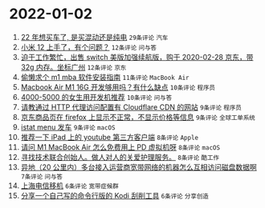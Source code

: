 # 2022-01-02

1. [22 年想买车了, 是买混动还是纯电](https://www.v2ex.com/t/825745) `29条评论` `汽车`
1. [小米 12 上手了，有个问题？](https://www.v2ex.com/t/825795) `12条评论` `问与答`
1. [迫于工作繁忙，出售 switch 美版加强续航版，购于 2020-02-28 京东，带 32g 内存。坐标广州](https://www.v2ex.com/t/825751) `12条评论` `京东`
1. [偷懒求个 m1 mba 软件安装指南](https://www.v2ex.com/t/825761) `11条评论` `MacBook Air`
1. [Macbook Air M1 16G 开发够用吗？有什么缺点](https://www.v2ex.com/t/825789) `10条评论` `程序员`
1. [4000-5000 的女生用开发机推荐](https://www.v2ex.com/t/825766) `10条评论` `问与答`
1. [请教通过 HTTP 代理访问配置有 Cloudflare CDN 的网站](https://www.v2ex.com/t/825770) `9条评论` `程序员`
1. [京东商品页在 firefox 上显示不正常，不显示价格等信息](https://www.v2ex.com/t/825767) `9条评论` `全球工单系统`
1. [istat menu 发车](https://www.v2ex.com/t/825741) `9条评论` `macOS`
1. [推荐一下 iPad 上的 youtube 第三方客户端](https://www.v2ex.com/t/825775) `8条评论` `Apple`
1. [请问 M1 MacBook Air 怎么免费用上 PD 虚拟机呀](https://www.v2ex.com/t/825763) `8条评论` `macOS`
1. [寻找技术联合创始人。做人对人的关爱护理服务。](https://www.v2ex.com/t/825755) `8条评论` `酷工作`
1. [异地（20 公里内）多台接入运营商宽带网络的机器怎么互相访问磁盘数据啊](https://www.v2ex.com/t/825746) `7条评论` `问与答`
1. [上海电信移机](https://www.v2ex.com/t/825765) `6条评论` `宽带症候群`
1. [分享一个自己写的命令行版的 Kodi 刮削工具](https://www.v2ex.com/t/825762) `6条评论` `分享创造`
